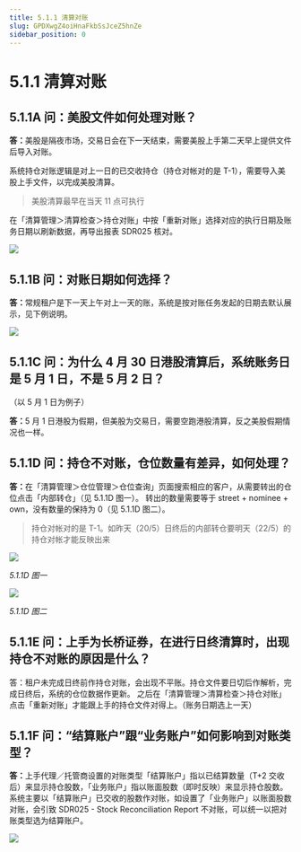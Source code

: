 ```yaml
---
title: 5.1.1 清算对账
slug: GPDXwgZ4oiHnaFkbSsJceZ5hnZe
sidebar_position: 0
---
```



# 5.1.1 清算对账

## 5.1.1A 问：美股文件如何处理对账？ 

<b>答：</b>美股是隔夜市场，交易日会在下一天结束，需要美股上手第二天早上提供文件后导入对账。

系统持仓对账逻辑是对上一日的已交收持仓（持仓对帐对的是 T-1），需要导入美股上手文件，以完成美股清算。

> 美股清算最早在当天 11 点可执行

在「清算管理＞清算检查＞持仓对账」中按「重新对账」选择对应的执行日期及账务日期以刷新数据，再导出报表 SDR025 核对。

<img src="/assets/D7bhbYS7YofPIpxIfjUcN55bnhg.png" src-width="2398" src-height="1188" align="center"/>

## 5.1.1B 问：对账日期如何选择？

<b>答：</b>常规租户是下一天上午对上一天的账，系统是按对账任务发起的日期去默认展示，见下例说明。

<img src="/assets/XiuobUlooo6wPzx2iAicxL60n7d.png" src-width="1466" src-height="972" align="center"/>

## 5.1.1C 问：为什么 4 月 30 日港股清算后，系统账务日是 5 月 1 日，不是 5 月 2 日？
（以 5 月 1 日为例子）

<b>答：</b>5 月 1 日港股为假期，但美股为交易日，需要空跑港股清算，反之美股假期情况也一样。

## 5.1.1D 问：持仓不对账，仓位数量有差异，如何处理？

<b>答：</b>在「清算管理＞仓位管理＞仓位查询」页面搜索相应的客户，从需要转出的仓位点击「内部转仓」（见 5.1.1D 图一）。
转出的数量需要等于 street + nominee + own，没有数量的保持为 0（见 5.1.1D 图二）。

> 持仓对帐对的是 T-1。如昨天（20/5）日终后的内部转仓要明天（22/5）的持仓对帐才能反映出来

<img src="/assets/OH63bYXz6oUY8mxZA3pc7LKAnFf.png" src-width="2500" src-height="1136" align="center"/>

<em>5.1.1D 图一</em>

<img src="/assets/WQBWb9Wepoowi2xd3YMcUH1Wndh.png" src-width="1188" src-height="805" align="center"/>

<em>5.1.1D 图二</em>

## 5.1.1E 问：上手为长桥证券，在进行日终清算时，出现持仓不对账的原因是什么？

答：租户未完成日终前作持仓对账，会出现不平账。持仓文件要日切后作解析，完成日终后，系统的仓位数据作更新。
之后在「清算管理＞清算检查＞持仓对账」点击「重新对账」才能跟上手的持仓文件对得上。（账务日期选上一天）


## 5.1.1F 问：“结算账户”跟“业务账户”如何影响到对账类型？

<b>答：</b>上手代理／托管商设置的对账类型「结算账户」指以已结算数量（T+2 交收后）来显示持仓股数，「业务账户」指以账面股数（即时反映）来显示持仓股数。
系统主要以「结算账户」已交收的股数作对账，如设置了「业务账户」以账面股数对账，会引致 SDR025 - Stock Reconciliation Report 不对账，可以统一以把对账类型选为结算账户。

<img src="/assets/YQaWbAwU7ol2QVxP8FgcmbcZnlg.png" src-width="2672" src-height="1404" align="center"/>

